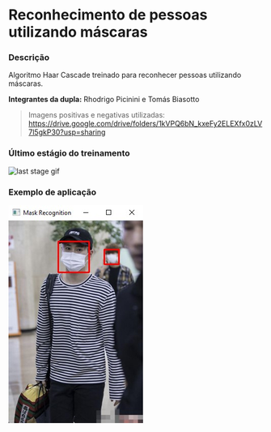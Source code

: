 # Reconhecimento de pessoas utilizando máscaras

### Descrição

Algoritmo Haar Cascade treinado para reconhecer pessoas utilizando máscaras.

**Integrantes da dupla:** Rhodrigo Picinini e Tomás Biasotto

> Imagens positivas e negativas utilizadas: 
> https://drive.google.com/drive/folders/1kVPQ6bN_kxeFy2ELEXfx0zLV7l5gkP30?usp=sharing

### Último estágio do treinamento
![last stage gif](etc/last_stage.giflast_stage.gif)

### Exemplo de aplicação
![exemplo 1](etc/example_1.jpg)
